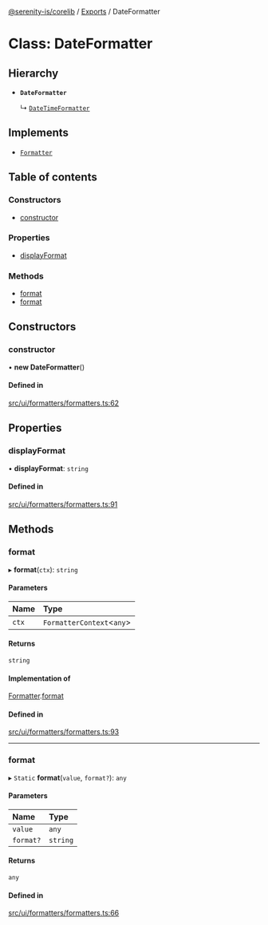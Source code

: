 [@serenity-is/corelib](../README.md) / [Exports](../modules.md) / DateFormatter

# Class: DateFormatter

## Hierarchy

- **`DateFormatter`**

  ↳ [`DateTimeFormatter`](DateTimeFormatter.md)

## Implements

- [`Formatter`](../interfaces/Formatter.md)

## Table of contents

### Constructors

- [constructor](DateFormatter.md#constructor)

### Properties

- [displayFormat](DateFormatter.md#displayformat)

### Methods

- [format](DateFormatter.md#format)
- [format](DateFormatter.md#format-1)

## Constructors

### constructor

• **new DateFormatter**()

#### Defined in

[src/ui/formatters/formatters.ts:62](https://github.com/serenity-is/serenity/blob/master/packages/corelib/src/ui/formatters/formatters.ts#L62)

## Properties

### displayFormat

• **displayFormat**: `string`

#### Defined in

[src/ui/formatters/formatters.ts:91](https://github.com/serenity-is/serenity/blob/master/packages/corelib/src/ui/formatters/formatters.ts#L91)

## Methods

### format

▸ **format**(`ctx`): `string`

#### Parameters

| Name | Type |
| :------ | :------ |
| `ctx` | `FormatterContext`<`any`\> |

#### Returns

`string`

#### Implementation of

[Formatter](../interfaces/Formatter.md).[format](../interfaces/Formatter.md#format)

#### Defined in

[src/ui/formatters/formatters.ts:93](https://github.com/serenity-is/serenity/blob/master/packages/corelib/src/ui/formatters/formatters.ts#L93)

___

### format

▸ `Static` **format**(`value`, `format?`): `any`

#### Parameters

| Name | Type |
| :------ | :------ |
| `value` | `any` |
| `format?` | `string` |

#### Returns

`any`

#### Defined in

[src/ui/formatters/formatters.ts:66](https://github.com/serenity-is/serenity/blob/master/packages/corelib/src/ui/formatters/formatters.ts#L66)
